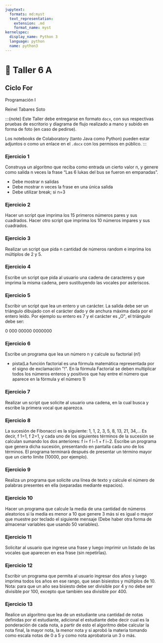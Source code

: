 ```yaml
---
jupytext:
  formats: md:myst
  text_representation:
    extension: .md
    format_name: myst
kernelspec:
  display_name: Python 3
  language: python
  name: python3
---
```


# 📄 Taller 6 A

## Ciclo For
Programación I

Reinel Tabares Soto

:::{note}
Este Taller debe entregarse en formato `docx`, con sus respectivas pruebas de escritorio y diagrama de flujo realizado a mano y subido en forma de foto (en caso de pedirse).

Los notebooks de Colaboratory (tanto Java como Python) pueden estar adjuntos o como un enlace en el `.docx` con los permisos en público.
:::

### Ejercicio 1
Construya un algoritmo que reciba como entrada un cierto valor n, y genere como salida n veces la frase “Las 6 lukas del bus se fueron en empanadas”.

- Debe mostrar n salidas
- Debe mostrar n veces la frase en una única salida
- Debe utilizar break; si n=3

### Ejercicio 2
Hacer un script que imprima los 15 primeros números pares y sus cuadrados. Hacer otro script que imprima los 10 números impares y sus cuadrados.

### Ejercicio 3
Realizar un script que pida n cantidad de números random e imprima los múltiplos de 2 y 5.

### Ejercicio 4
Escribe un script que pida al usuario una cadena de caracteres y que imprima la misma cadena, pero sustituyendo las vocales por asteriscos.

### Ejercicio 5
Escribir un script que lea un entero y un carácter. La salida debe ser un triángulo dibujado con el carácter dado y de anchura máxima dada por el entero leído. Por ejemplo su entero es 7 y el carácter es „O‟, el triángulo debe ser:

   0
  000
 00000 
0000000

### Ejercicio 6
Escribe un programa que lea un número n y calcule su factorial (n!)
* pista(La función factorial es una fórmula matemática representada por el signo de exclamación "!". En la fórmula Factorial se deben multiplicar todos los números enteros y positivos que hay entre el número que aparece en la fórmula y el número 1)

### Ejercicio 7
Realizar un script que solicite al usuario una cadena, en la cual busca y escribe la primera vocal que aparezca.

### Ejercicio 8
La sucesión de Fibonacci es la siguiente: 1, 1, 2, 3, 5, 8, 13, 21, 34,...
Es decir, f 1=1, f 2=1, y cada uno de los siguientes términos de la sucesión se calculan sumando los dos anteriores: f i= f i−1 + f i−2. Escribe un programa que genera dicha sucesión, presentando en pantalla cada uno de los términos. El programa terminará después de presentar un término mayor que un cierto límite (10000, por ejemplo).


### Ejercicio 9
Realiza un programa que solicite una línea de texto y calcule el número de palabras presentes en ella (separadas mediante espacios).

### Ejercicio 10
Hacer un programa que calcule la media de una cantidad de números aleatorios si la medía es menor a 10 que genere 3 más si es igual o mayor que muestre por teclado el siguiente mensaje (Debe haber otra forma de almacenar variables que usando 50 variables).

### Ejercicio 11
Solicitar al usuario que ingrese una frase y luego imprimir un listado de las vocales que aparecen en esa frase (sin repetirlas).

### Ejercicio 12
Escribir un programa que permita al usuario ingresar dos años y luego imprima todos los años en ese rango, que sean bisiestos y múltiplos de 10. Nota: para que un año sea bisiesto debe ser divisible por 4 y no debe ser divisible por 100, excepto que también sea divisible por 400.

### Ejercicio 13
Realice un algoritmo que lea de un estudiante una cantidad de notas definidas por el estudiante, adicional el estudiante debe decir cual es la ponderación de cada nota, a partir de esto el algoritmo debe calcular la nota final, la mayor nota, la menor nota y si aprobó la materia tomando como escala notas de 0 a 5 y como nota aprobatoria un 3 o más.











